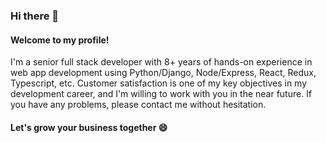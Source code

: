 ### Hi there 👋

#### Welcome to my profile! 

I'm a senior full stack developer with 8+ years of hands-on experience in web app development using Python/Django, Node/Express, React, Redux, Typescript, etc.
Customer satisfaction is one of my key objectives in my development career, and I'm willing to work with you in the near future.
If you have any problems, please contact me without hesitation.

#### Let's grow your business together 😄 



<!--
- 🔭 I’m currently working on ...
- 🌱 I’m currently learning ...
- 👯 I’m looking to collaborate on ...
- 🤔 I’m looking for help with ...
- 💬 Ask me about ...
- 📫 How to reach me: ...
- 😄 Pronouns: ...
- ⚡ Fun fact: ...


![GitHub stats](https://github-readme-stats.vercel.app/api?username=jswebguru&show_icons=true&count_private=true)

-->

